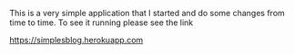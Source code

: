 This is a very simple application that I started and do some changes from time to time.
To see it running  please see the link 

https://simplesblog.herokuapp.com




